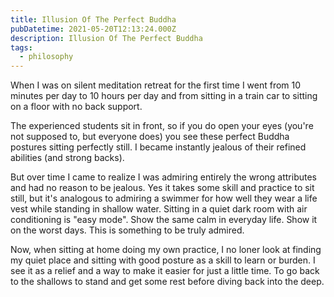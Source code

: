 ```yaml
---
title: Illusion Of The Perfect Buddha
pubDatetime: 2021-05-20T12:13:24.000Z
description: Illusion Of The Perfect Buddha
tags:
  - philosophy
---
```


When I was on silent meditation retreat for the first time I went from 10 minutes per day to 10
hours per day and from sitting in a train car to sitting on a floor with no back support.

The experienced students sit in front, so if you do open your eyes (you're not supposed to, but
everyone does) you see these perfect Buddha postures sitting perfectly still. I became instantly
jealous of their refined abilities (and strong backs).

But over time I came to realize I was admiring entirely the wrong attributes and had no reason to be
jealous. Yes it takes some skill and practice to sit still, but it's analogous to admiring a swimmer
for how well they wear a life vest while standing in shallow water. Sitting in a quiet dark room
with air conditioning is "easy mode". Show the same calm in everyday life. Show it on the worst
days. This is something to be truly admired.

Now, when sitting at home doing my own practice, I no loner look at finding my quiet place and
sitting with good posture as a skill to learn or burden. I see it as a relief and a way to make it
easier for just a little time. To go back to the shallows to stand and get some rest before diving
back into the deep.
